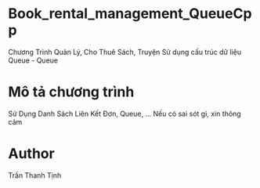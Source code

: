 # Book_rental_management_QueueCpp
Chương Trình Quản Lý, Cho Thuê Sách, Truyện Sử dụng cấu trúc dữ liệu Queue - Queue
# Mô tả chương trình
Sử Dụng Danh Sách Liên Kết Đơn, Queue, ...
Nếu có sai sót gì, xin thông cảm
# Author
Trần Thanh Tịnh
